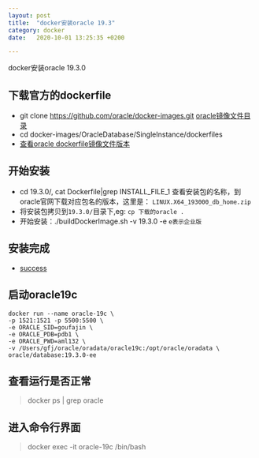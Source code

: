```yaml
---
layout: post
title:  "docker安装oracle 19.3"
category: docker
date:   2020-10-01 13:25:35 +0200

---
```


docker安装oracle 19.3.0

## 下载官方的dockerfile
- git clone https://github.com/oracle/docker-images.git [oracle镜像文件目录](/assets/images/oracleDockfileImg.jpg)
- cd docker-images/OracleDatabase/SingleInstance/dockerfiles
- [查看oracle dockerfile镜像文件版本](/assets/images/oracleDockfileImgVersion.jpg)
## 开始安装
- cd 19.3.0/, cat Dockerfile|grep INSTALL_FILE_1 查看安装包的名称，到oracle官网下载对应包名的版本，这里是： `LINUX.X64_193000_db_home.zip`
- 将安装包拷贝到`19.3.0/`目录下,eg: `cp 下载的oracle .`
- 开始安装：./buildDockerImage.sh -v 19.3.0 -e `e表示企业版`
## 安装完成
- [success](/assets/images/oracleDockfileSuccess.jpg)
## 启动oracle19c   
```
docker run --name oracle-19c \
-p 1521:1521 -p 5500:5500 \
-e ORACLE_SID=goufajin \
-e ORACLE_PDB=pdb1 \
-e ORACLE_PWD=aml132 \
-v /Users/gfj/oracle/oradata/oracle19c:/opt/oracle/oradata \
oracle/database:19.3.0-ee
```
## 查看运行是否正常
> docker ps | grep oracle
## 进入命令行界面
> docker exec -it oracle-19c /bin/bash